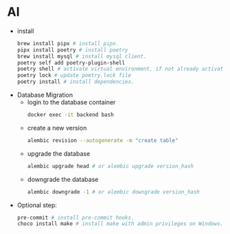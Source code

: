 # AI

- install
  ```bash
  brew install pipx # install pipx.
  pipx install poetry # install poetry 
  brew install mysql # install mysql client.
  poetry self add poetry-plugin-shell
  poetry shell # activate virtual environment, if not already activated.
  poetry lock # update poetry.lock file
  poetry install # install dependencies.
  ```
- Database Migration
  - login to the database container
    ```bash
    docker exec -it backend bash
    ```
  - create a new version
    ```bash
    alembic revision --autogenerate -m "create table"
    ```
  - upgrade the database
    ```bash
    alembic upgrade head # or alembic upgrade version_hash
    ```
  - downgrade the database
    ```bash
    alembic downgrade -1 # or alembic downgrade version_hash
    ```
- Optional step:
  ```bash
  pre-commit # install pre-commit hooks.
  choco install make # install make with admin privileges on Windows.
  ```
